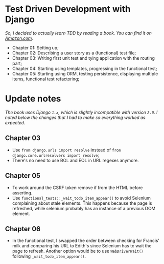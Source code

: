 # Test Driven Development with Django

_So, I decided to actually learn TDD by reading a book. You can find it on
[Amazon.com](https://www.amazon.com/Test-Driven-Development-Python-Selenium-JavaScript/dp/1449364829)._

* Chapter 01: Setting up;
* Chapter 02: Describing a user story as a (functional) test file;
* Chapter 03: Writing first unit test and tying application with the routing part;
* Chapter 04: Starting using templates, progressing in the functional test;
* Chapter 05: Starting using ORM, testing persistence, displaying multiple items,
    functional test refactoring;


# Update notes

_The book uses Django `1.x`, which is slightly incompatible with version `2.0`.
I noted below the changes that I had to make so everything worked as expected._

## Chapter 03

- Use `from django.urls import resolve` instead of
    `from django.core.urlresolvers import resolve`;
- There's no need to use BOL and EOL in URL regexes anymore.

## Chapter 05

- To work around the CSRF token remove if from the HTML before asserting.
- Use `functional_tests::_wait_todo_item_appear()` to avoid Selenium complaining
    about stale elements. This happens because the page is refreshed, while
    selenium probably has an instance of a previous DOM element.

## Chapter 06

- In the functional test, I swapped the order between checking for Francis' milk
    and comparing his URL to Edith's since Selenium has to wait the page to
    refresh. Another option would be to use `WebDriverWait()` following
    `_wait_todo_item_appear()`.
